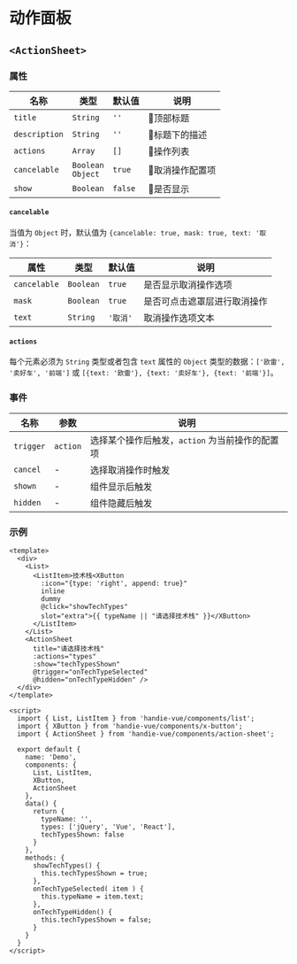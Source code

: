 # 动作面板

## `<ActionSheet>`

### 属性

名称 | 类型 | 默认值 | 说明
--- | --- | --- | ---
`title` | `String` | `''` | 顶部标题
`description` | `String` | `''` | 标题下的描述
`actions` | `Array` | `[]` | 操作列表
`cancelable` | `Boolean`<br>`Object` | `true` | 取消操作配置项
`show` | `Boolean` | `false` | 是否显示

#### `cancelable`

当值为 `Object` 时，默认值为 `{cancelable: true, mask: true, text: '取消'}`：

属性 | 类型 | 默认值 | 说明
--- | --- | --- | ---
`cancelable` | `Boolean` | `true` | 是否显示取消操作选项
`mask` | `Boolean` | `true` | 是否可点击遮罩层进行取消操作
`text` | `String` | `'取消'` | 取消操作选项文本

#### `actions`

每个元素必须为 `String` 类型或者包含 `text` 属性的 `Object` 类型的数据：`['欧雷', '卖好车', '前端']` 或 `[{text: '欧雷'}, {text: '卖好车'}, {text: '前端'}]`。

### 事件

名称 | 参数 | 说明
--- | --- | ---
`trigger` | `action` | 选择某个操作后触发，`action` 为当前操作的配置项
`cancel` | - | 选择取消操作时触发
`shown` | - | 组件显示后触发
`hidden` | - | 组件隐藏后触发

### 示例

```vue
<template>
  <div>
    <List>
      <ListItem>技术栈<XButton
        :icon="{type: 'right', append: true}"
        inline
        dummy
        @click="showTechTypes"
        slot="extra">{{ typeName || "请选择技术栈" }}</XButton>
      </ListItem>
    </List>
    <ActionSheet
      title="请选择技术栈"
      :actions="types"
      :show="techTypesShown"
      @trigger="onTechTypeSelected"
      @hidden="onTechTypeHidden" />
  </div>
</template>

<script>
  import { List, ListItem } from 'handie-vue/components/list';
  import { XButton } from 'handie-vue/components/x-button';
  import { ActionSheet } from 'handie-vue/components/action-sheet';

  export default {
    name: 'Demo',
    components: {
      List, ListItem,
      XButton,
      ActionSheet
    },
    data() {
      return {
        typeName: '',
        types: ['jQuery', 'Vue', 'React'],
        techTypesShown: false
      }
    },
    methods: {
      showTechTypes() {
        this.techTypesShown = true;
      },
      onTechTypeSelected( item ) {
        this.typeName = item.text;
      },
      onTechTypeHidden() {
        this.techTypesShown = false;
      }
    }
  }
</script>
```
